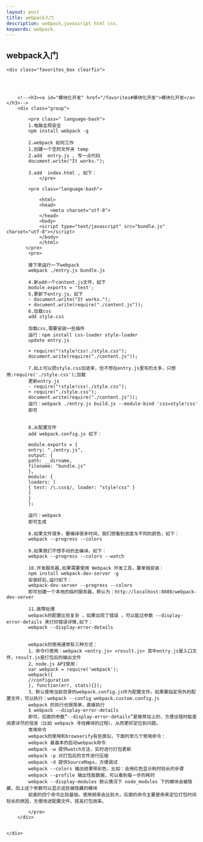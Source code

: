 ```yaml
---
layout: post
title: webpack入门
description: webpack,javascript html css.
keywords: webpack.
---
```



<div class="entry-content clearfix">
    <h2>webpack入门</h2>

    <div class="favorites_box clearfix">




        <!--<h3><a id="模块化开发" href="/favorites#模块化开发">模块化开发</a></h3>-->
        <div class="group">

            <pre class=" language-bash">
            1.电脑全局安全
            npm install webpack -g

            2.webpack 如何工作
            1.创建一个空的文件夹 temp
            2.add  entry.js , 写一点代码
            document.write("It works.");

            3.add  index.html , 如下：
                </pre>

            <pre class="language-bash">

                <html>
                <head>
                    <meta charset="utf-8">
                </head>
                <body>
                <script type="text/javascript" src="bundle.js" charset="utf-8"></script>
                </body>
                </html>
           </pre>
            <pre>

            接下来运行一下webpack
            webpack ./entry.js bundle.js

            4.新add一个content.js文件，如下
            module.exports = 'test';
            5.更新下entry.js，如下
            - document.write("It works.");
            + document.write(require("./content.js"));
            6.加载css
            add style.css

            加载css,需要安装一些插件
            运行：npm install css-loader style-loader
            update entry.js

            + require("!style!css!./style.css");
            document.write(require("./content.js"));

            7.如上可以把style.css加进来，但不想在entry.js里写的太多，只想用:require('./style.css');加载
            更新entry.js
            - require("!style!css!./style.css");
            + require("./style.css");
            document.write(require("./content.js"));
            运行：webpack ./entry.js build.js --module-bind 'css=style!css'
            即可


            8.从配置文件
            add webpack.config.js 如下：

            module.exports = {
            entry: "./entry.js",
            output: {
            path: __dirname,
            filename: "bundle.js"
            },
            module: {
            loaders: [
            { test: /\.css$/, loader: "style!css" }
            ]
            }
            };

            运行：webpack
            即可生成

            8.如果文件很多，要编译很多时间，我们想看到进度与不同的颜色，如下：
            webpack --progress --colors

            9.如果我们不想手动的去编译，如下：
            webpack --progress --colors --watch

            10.开发服务器,如果需要使用 Webpack 开发工具，要单独安装：
            npm install webpack-dev-server -g
            安装好后,运行如下：
            webpack-dev-server --progress --colors
            即可创建一个本地的临时服务器，默认为：http://localhost:8080/webpack-dev-server

            11.故障处理
            webpack的配置比较复杂 ，如果出现了错误 ，可以能过参数 --display-error-details 来打印错误详情,如下：
            webpack --display-error-details


            webpack的使用通常有三种方式：
            1、命令行使用：webpack <entry.js> <result.js> 其中entry.js是入口文件，result.js是打包后的输出文件
            2、node.js API使用：
            var webpack = require('webpack');
            webpack({
            //configuration
            }, function(err, stats){});
            3、默认使用当前目录的webpack.config.js作为配置文件。如果要指定另外的配置文件，可以执行：webpack --config webpack.custom.config.js
            webpack 的执行也很简单，直接执行
            $ webpack --display-error-details
            即可，后面的参数“--display-error-details”是推荐加上的，方便出错时能查阅更详尽的信息（比如 webpack 寻找模块的过程），从而更好定位到问题。
            常用命令
            webpack的使用和browserify有些类似，下面列举几个常用命令：
            webpack 最基本的启动webpack命令
            webpack -w 提供watch方法，实时进行打包更新
            webpack -p 对打包后的文件进行压缩
            webpack -d 提供SourceMaps，方便调试
            webpack --colors 输出结果带彩色，比如：会用红色显示耗时较长的步骤
            webpack --profile 输出性能数据，可以看到每一步的耗时
            webpack --display-modules 默认情况下 node_modules 下的模块会被隐藏，加上这个参数可以显示这些被隐藏的模块
            前面的四个命令比较基础，使用频率会比较大，后面的命令主要是用来定位打包时间较长的原因，方便改进配置文件，提高打包效率。

            </pre>
        </div>


    </div>

</div>